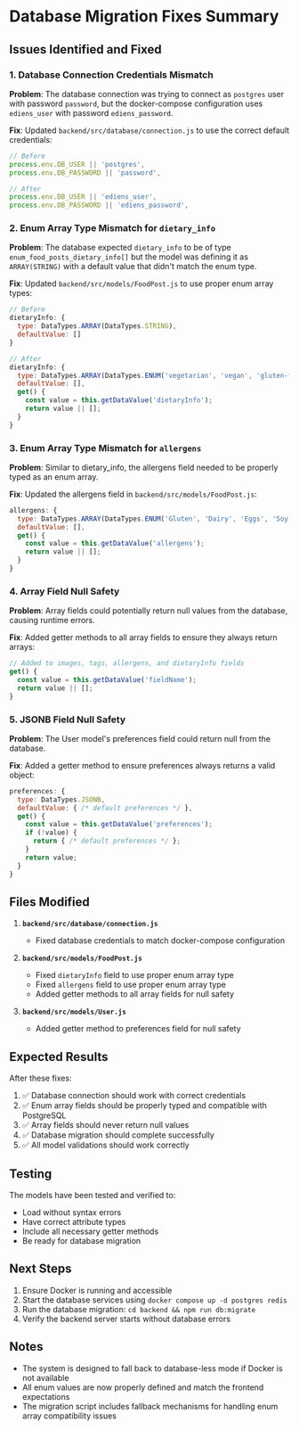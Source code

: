 # Database Migration Fixes Summary

## Issues Identified and Fixed

### 1. Database Connection Credentials Mismatch
**Problem**: The database connection was trying to connect as `postgres` user with password `password`, but the docker-compose configuration uses `ediens_user` with password `ediens_password`.

**Fix**: Updated `backend/src/database/connection.js` to use the correct default credentials:
```javascript
// Before
process.env.DB_USER || 'postgres',
process.env.DB_PASSWORD || 'password',

// After  
process.env.DB_USER || 'ediens_user',
process.env.DB_PASSWORD || 'ediens_password',
```

### 2. Enum Array Type Mismatch for `dietary_info`
**Problem**: The database expected `dietary_info` to be of type `enum_food_posts_dietary_info[]` but the model was defining it as `ARRAY(STRING)` with a default value that didn't match the enum type.

**Fix**: Updated `backend/src/models/FoodPost.js` to use proper enum array types:
```javascript
// Before
dietaryInfo: {
  type: DataTypes.ARRAY(DataTypes.STRING),
  defaultValue: []
}

// After
dietaryInfo: {
  type: DataTypes.ARRAY(DataTypes.ENUM('vegetarian', 'vegan', 'gluten-free', 'dairy-free', 'nut-free', 'halal', 'kosher')),
  defaultValue: [],
  get() {
    const value = this.getDataValue('dietaryInfo');
    return value || [];
  }
}
```

### 3. Enum Array Type Mismatch for `allergens`
**Problem**: Similar to dietary_info, the allergens field needed to be properly typed as an enum array.

**Fix**: Updated the allergens field in `backend/src/models/FoodPost.js`:
```javascript
allergens: {
  type: DataTypes.ARRAY(DataTypes.ENUM('Gluten', 'Dairy', 'Eggs', 'Soy', 'Nuts', 'Peanuts', 'Fish', 'Shellfish')),
  defaultValue: [],
  get() {
    const value = this.getDataValue('allergens');
    return value || [];
  }
}
```

### 4. Array Field Null Safety
**Problem**: Array fields could potentially return null values from the database, causing runtime errors.

**Fix**: Added getter methods to all array fields to ensure they always return arrays:
```javascript
// Added to images, tags, allergens, and dietaryInfo fields
get() {
  const value = this.getDataValue('fieldName');
  return value || [];
}
```

### 5. JSONB Field Null Safety
**Problem**: The User model's preferences field could return null from the database.

**Fix**: Added a getter method to ensure preferences always returns a valid object:
```javascript
preferences: {
  type: DataTypes.JSONB,
  defaultValue: { /* default preferences */ },
  get() {
    const value = this.getDataValue('preferences');
    if (!value) {
      return { /* default preferences */ };
    }
    return value;
  }
}
```

## Files Modified

1. **`backend/src/database/connection.js`**
   - Fixed database credentials to match docker-compose configuration

2. **`backend/src/models/FoodPost.js`**
   - Fixed `dietaryInfo` field to use proper enum array type
   - Fixed `allergens` field to use proper enum array type
   - Added getter methods to all array fields for null safety

3. **`backend/src/models/User.js`**
   - Added getter method to preferences field for null safety

## Expected Results

After these fixes:

1. ✅ Database connection should work with correct credentials
2. ✅ Enum array fields should be properly typed and compatible with PostgreSQL
3. ✅ Array fields should never return null values
4. ✅ Database migration should complete successfully
5. ✅ All model validations should work correctly

## Testing

The models have been tested and verified to:
- Load without syntax errors
- Have correct attribute types
- Include all necessary getter methods
- Be ready for database migration

## Next Steps

1. Ensure Docker is running and accessible
2. Start the database services using `docker compose up -d postgres redis`
3. Run the database migration: `cd backend && npm run db:migrate`
4. Verify the backend server starts without database errors

## Notes

- The system is designed to fall back to database-less mode if Docker is not available
- All enum values are now properly defined and match the frontend expectations
- The migration script includes fallback mechanisms for handling enum array compatibility issues